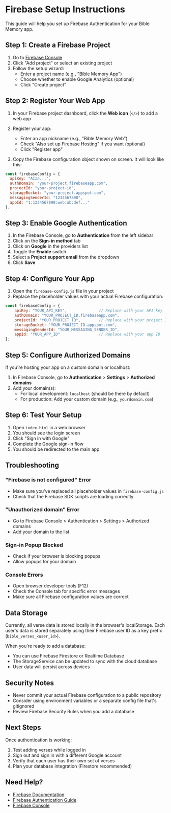 # Firebase Setup Instructions

This guide will help you set up Firebase Authentication for your Bible Memory app.

## Step 1: Create a Firebase Project

1. Go to [Firebase Console](https://console.firebase.google.com/)
2. Click "Add project" or select an existing project
3. Follow the setup wizard:
   - Enter a project name (e.g., "Bible Memory App")
   - Choose whether to enable Google Analytics (optional)
   - Click "Create project"

## Step 2: Register Your Web App

1. In your Firebase project dashboard, click the **Web icon** (`</>`) to add a web app
2. Register your app:
   - Enter an app nickname (e.g., "Bible Memory Web")
   - Check "Also set up Firebase Hosting" if you want (optional)
   - Click "Register app"

3. Copy the Firebase configuration object shown on screen. It will look like this:

```javascript
const firebaseConfig = {
  apiKey: "AIza...",
  authDomain: "your-project.firebaseapp.com",
  projectId: "your-project-id",
  storageBucket: "your-project.appspot.com",
  messagingSenderId: "1234567890",
  appId: "1:1234567890:web:abcdef..."
};
```

## Step 3: Enable Google Authentication

1. In the Firebase Console, go to **Authentication** from the left sidebar
2. Click on the **Sign-in method** tab
3. Click on **Google** in the providers list
4. Toggle the **Enable** switch
5. Select a **Project support email** from the dropdown
6. Click **Save**

## Step 4: Configure Your App

1. Open the `firebase-config.js` file in your project
2. Replace the placeholder values with your actual Firebase configuration:

```javascript
const firebaseConfig = {
    apiKey: "YOUR_API_KEY",              // Replace with your API key
    authDomain: "YOUR_PROJECT_ID.firebaseapp.com",
    projectId: "YOUR_PROJECT_ID",        // Replace with your project ID
    storageBucket: "YOUR_PROJECT_ID.appspot.com",
    messagingSenderId: "YOUR_MESSAGING_SENDER_ID",
    appId: "YOUR_APP_ID"                 // Replace with your app ID
};
```

## Step 5: Configure Authorized Domains

If you're hosting your app on a custom domain or localhost:

1. In Firebase Console, go to **Authentication** > **Settings** > **Authorized domains**
2. Add your domain(s):
   - For local development: `localhost` (should be there by default)
   - For production: Add your custom domain (e.g., `yourdomain.com`)

## Step 6: Test Your Setup

1. Open `index.html` in a web browser
2. You should see the login screen
3. Click "Sign in with Google"
4. Complete the Google sign-in flow
5. You should be redirected to the main app

## Troubleshooting

### "Firebase is not configured" Error
- Make sure you've replaced all placeholder values in `firebase-config.js`
- Check that the Firebase SDK scripts are loading correctly

### "Unauthorized domain" Error
- Go to Firebase Console > Authentication > Settings > Authorized domains
- Add your domain to the list

### Sign-in Popup Blocked
- Check if your browser is blocking popups
- Allow popups for your domain

### Console Errors
- Open browser developer tools (F12)
- Check the Console tab for specific error messages
- Make sure all Firebase configuration values are correct

## Data Storage

Currently, all verse data is stored locally in the browser's localStorage. Each user's data is stored separately using their Firebase user ID as a key prefix (`bible_verses_<user_id>`).

When you're ready to add a database:
- You can use Firebase Firestore or Realtime Database
- The StorageService can be updated to sync with the cloud database
- User data will persist across devices

## Security Notes

- Never commit your actual Firebase configuration to a public repository
- Consider using environment variables or a separate config file that's gitignored
- Review Firebase Security Rules when you add a database

## Next Steps

Once authentication is working:
1. Test adding verses while logged in
2. Sign out and sign in with a different Google account
3. Verify that each user has their own set of verses
4. Plan your database integration (Firestore recommended)

## Need Help?

- [Firebase Documentation](https://firebase.google.com/docs)
- [Firebase Authentication Guide](https://firebase.google.com/docs/auth)
- [Firebase Console](https://console.firebase.google.com/)
